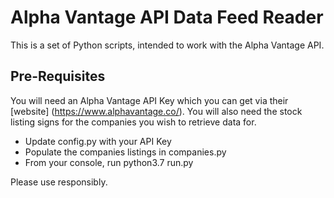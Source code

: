 # Alpha Vantage API Data Feed Reader

This is a set of Python scripts, intended to work with the Alpha Vantage API.

## Pre-Requisites

You will need an Alpha Vantage API Key which you can get via their [website] (https://www.alphavantage.co/). You will also need the stock listing signs for the companies you wish to retrieve data for.

* Update config.py with your API Key
* Populate the companies listings in companies.py
* From your console, run python3.7 run.py

Please use responsibly.